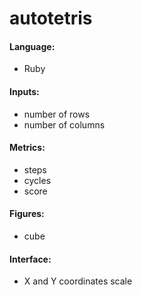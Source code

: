 autotetris
==========

<h4>Language:</h4> 
<ul>
  <li>Ruby</li>
</ul>

<h4>Inputs:</h4> 
<ul>
  <li>number of rows</li>
  <li>number of columns</li>
</ul>

<h4>Metrics:</h4> 
<ul>
  <li>steps</li>
  <li>cycles</li>
  <li>score</li>
</ul>

<h4>Figures: </h4> 
<ul>
  <li>cube</li>
</ul>

<h4>Interface: </h4> 
<ul>
  <li>X and Y coordinates scale</li>
</ul>


